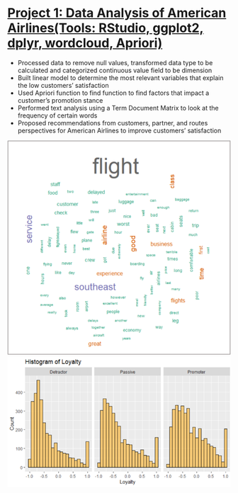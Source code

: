 # [Project 1: Data Analysis of American Airlines(Tools: RStudio, ggplot2, dplyr, wordcloud, Apriori)](https://github.com/SijinZhou415/Data-Analysis-of-American-Airlines)
* Processed data to remove null values, transformed data type to be calculated and categorized continuous value field to be dimension
* Built linear model to determine the most relevant variables that explain the low customers’ satisfaction
* Used Apriori function to find function to find factors that impact a customer’s promotion stance
* Performed text analysis using a Term Document Matrix to look at the frequency of certain words
* Proposed recommendations from customers, partner, and routes perspectives for American Airlines to improve customers’ satisfaction

![](https://github.com/SijinZhou415/Sijin-DataScience-Portofolio/blob/main/images/Picture1word.png)
![](https://github.com/SijinZhou415/Sijin-DataScience-Portofolio/blob/main/images/Picture1barplot.png)
